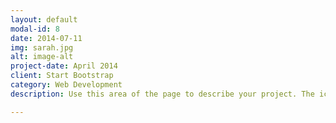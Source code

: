 ```yaml
---
layout: default
modal-id: 8
date: 2014-07-11
img: sarah.jpg
alt: image-alt
project-date: April 2014
client: Start Bootstrap
category: Web Development
description: Use this area of the page to describe your project. The icon above is part of a free icon set by <a href="https://sellfy.com/p/8Q9P/jV3VZ/">Flat Icons</a>. On our website, you can download their free set with 16 icons, or you can purchase the entire set with 146 icons for only $12!

---
```

